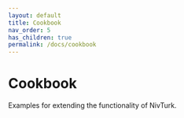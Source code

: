 ```yaml
---
layout: default
title: Cookbook
nav_order: 5
has_children: true
permalink: /docs/cookbook
---
```


# Cookbook

Examples for extending the functionality of NivTurk.
